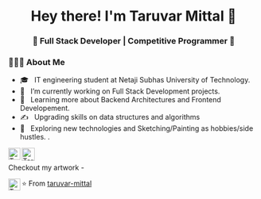 <h1 align="center">Hey there! I'm Taruvar Mittal 👋 </h1>
<h3 align="center">🚀 Full Stack Developer | Competitive Programmer  🚀</h3>
<div>
<div align="left"> 
  <h3> 👨🏻‍💻 About Me </h3>

  - 🎓 &nbsp; IT engineering student at Netaji Subhas University of Technology.
  - 💼 &nbsp; I’m currently working on Full Stack Development projects.
  - 🌱 &nbsp; Learning more about Backend Architectures and Frontend Developement.
  - ✍️ &nbsp; Upgrading skills on data structures and algorithms
  - 🤔 &nbsp; Exploring new technologies and Sketching/Painting as hobbies/side hustles. .
    
</div> 
 <a href="https://www.linkedin.com/in/taruvar-mittal-1985241a9/">
   <img align="left" alt="Taruvar Mittal | Linkedin" width="24px" src="https://github.com/piyushP7pravin/piyushP7pravin/blob/master/Linkedin.svg" />
  </a>
  <a href="mailto:mittaltaruvar@gmail.com">
    <img align="left" alt=Taruvar Mittal | Gmail" width="26px" src="https://github.com/piyushP7pravin/piyushP7pravin/blob/master/Gmail.svg" />
  </a>
    <br>                                                                                                                                       
   <p> Checkout my artwork - </p>
  <a href="https://www.instagram.com/moodybluebrush/">
    <img align="left" alt="Taruvar Mittal | Instagram" width="24px" src="https://github.com/piyushP7pravin/piyushP7pravin/blob/master/Instagram.svg" />
  </a>
</div>

⭐️ From [taruvar-mittal](https://github.com/taruvar-mittal)
